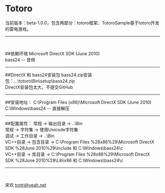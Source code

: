 Totoro
======

当前版本：beta-1.0.0，包含两部分：totoro框架、TotoroSample基于totoro开发的雷电游戏。
___
<br>

##依赖环境
Microsoft DirectX SDK (June 2010) <br>
bass24 -- 音频
___

##DirectX 和 bass24安装包
bass24.zip安装包：...\totoro\Bin\setup\bass24.zip<br>
DirectX安装包太大，不提交GitHub
___

##安装地址：
C:\Program Files (x86)\Microsoft DirectX SDK (June 2010) <br>
C:\Windows\bass24 -- 直接解压
___

##配置属性：
常规 -> 输出目录 -> ..\Bin<br>
常规 -> 字符集 -> 使用Unicode字符集<br>
调试 -> 工作目录 -> ..\Bin<br>
VC++目录 -> 包含目录 -> C:\Program Files %28x86%29\Microsoft DirectX SDK %28June 2010%29\Include 和 C:\Windows\bass24\c<br>
VC++目录 -> 库目录 -> C:\Program Files %28x86%29\Microsoft DirectX SDK %28June 2010%29\Lib\x86 和 C:\Windows\bass24\c<br>
___

<br/>

宋欢
trotri@yeah.net
